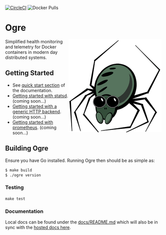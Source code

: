 [![CircleCI](https://circleci.com/gh/ideal-co/ogre.svg?style=shield)](https://circleci.com/gh/ideal-co/ogre)
![Docker Pulls](https://img.shields.io/docker/pulls/idealco/ogre.svg?maxAge=604800)
# Ogre
<img align="right" width="300" height="300" src=https://github.com/ideal-co/ogre-assets/blob/master/images/ogre-green-300.png>
Simplified health monitoring and telemetry for Docker containers in modern day
distributed systems.

## Getting Started
- See [quick start section](https://lowellmower.com/1/01/ogre-doc/#quick-start) of the documentation.
- [Getting started with statsd](). (coming soon...)
- [Getting started with a generic HTTP backend](). (coming soon...)
- [Getting started with prometheus](). (coming soon...)

## Building Ogre

Ensure you have Go installed. Running Ogre then should be as simple as:
```console
$ make build
$ ./ogre version
```

### Testing

``make test``

### Documentation

Local docs can be found under the [docs/README.md](./docs/README.md) which will
also be in sync with the [hosted docs here](https://lowellmower.com/1/01/ogre-doc/).
